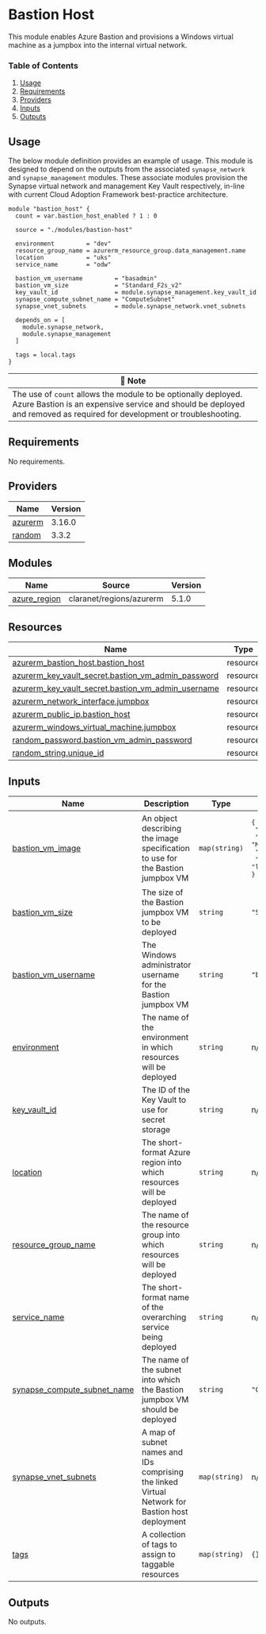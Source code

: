 # Bastion Host
This module enables Azure Bastion and provisions a Windows virtual machine as a jumpbox into the internal virtual network.

### Table of Contents
1. [Usage](#usage)
2. [Requirements](#requirements)
3. [Providers](#Providers)
4. [Inputs](#inputs)
5. [Outputs](#outputs)

## Usage
The below module definition provides an example of usage. This module is designed to depend on the outputs from the associated `synapse_network` and `synapse_management` modules. These associate modules provision the Synapse virtual network and management Key Vault respectively, in-line with current Cloud Adoption Framework best-practice architecture.
```
module "bastion_host" {
  count = var.bastion_host_enabled ? 1 : 0

  source = "./modules/bastion-host"

  environment         = "dev"
  resource_group_name = azurerm_resource_group.data_management.name
  location            = "uks"
  service_name        = "odw"

  bastion_vm_username         = "basadmin"
  bastion_vm_size             = "Standard_F2s_v2"
  key_vault_id                = module.synapse_management.key_vault_id
  synapse_compute_subnet_name = "ComputeSubnet"
  synapse_vnet_subnets        = module.synapse_network.vnet_subnets

  depends_on = [
    module.synapse_network,
    module.synapse_management
  ]

  tags = local.tags
}
```

| :scroll: Note |
|----------|
| The use of `count` allows the module to be optionally deployed. Azure Bastion is an expensive service and should be deployed and removed as required for development or troubleshooting. |

<!-- BEGINNING OF PRE-COMMIT-TERRAFORM DOCS HOOK -->
## Requirements

No requirements.

## Providers

| Name | Version |
|------|---------|
| <a name="provider_azurerm"></a> [azurerm](#provider\_azurerm) | 3.16.0 |
| <a name="provider_random"></a> [random](#provider\_random) | 3.3.2 |

## Modules

| Name | Source | Version |
|------|--------|---------|
| <a name="module_azure_region"></a> [azure\_region](#module\_azure\_region) | claranet/regions/azurerm | 5.1.0 |

## Resources

| Name | Type |
|------|------|
| [azurerm_bastion_host.bastion_host](https://registry.terraform.io/providers/hashicorp/azurerm/latest/docs/resources/bastion_host) | resource |
| [azurerm_key_vault_secret.bastion_vm_admin_password](https://registry.terraform.io/providers/hashicorp/azurerm/latest/docs/resources/key_vault_secret) | resource |
| [azurerm_key_vault_secret.bastion_vm_admin_username](https://registry.terraform.io/providers/hashicorp/azurerm/latest/docs/resources/key_vault_secret) | resource |
| [azurerm_network_interface.jumpbox](https://registry.terraform.io/providers/hashicorp/azurerm/latest/docs/resources/network_interface) | resource |
| [azurerm_public_ip.bastion_host](https://registry.terraform.io/providers/hashicorp/azurerm/latest/docs/resources/public_ip) | resource |
| [azurerm_windows_virtual_machine.jumpbox](https://registry.terraform.io/providers/hashicorp/azurerm/latest/docs/resources/windows_virtual_machine) | resource |
| [random_password.bastion_vm_admin_password](https://registry.terraform.io/providers/hashicorp/random/latest/docs/resources/password) | resource |
| [random_string.unique_id](https://registry.terraform.io/providers/hashicorp/random/latest/docs/resources/string) | resource |

## Inputs

| Name | Description | Type | Default | Required |
|------|-------------|------|---------|:--------:|
| <a name="input_bastion_vm_image"></a> [bastion\_vm\_image](#input\_bastion\_vm\_image) | An object describing the image specification to use for the Bastion jumpbox VM | `map(string)` | <pre>{<br>  "offer": "windows-11",<br>  "publisher": "MicrosoftWindowsDesktop",<br>  "sku": "win11-21h2-ent",<br>  "version": "latest"<br>}</pre> | no |
| <a name="input_bastion_vm_size"></a> [bastion\_vm\_size](#input\_bastion\_vm\_size) | The size of the Bastion jumpbox VM to be deployed | `string` | `"Standard_F2s_v2"` | no |
| <a name="input_bastion_vm_username"></a> [bastion\_vm\_username](#input\_bastion\_vm\_username) | The Windows administrator username for the Bastion jumpbox VM | `string` | `"basadmin"` | no |
| <a name="input_environment"></a> [environment](#input\_environment) | The name of the environment in which resources will be deployed | `string` | n/a | yes |
| <a name="input_key_vault_id"></a> [key\_vault\_id](#input\_key\_vault\_id) | The ID of the Key Vault to use for secret storage | `string` | n/a | yes |
| <a name="input_location"></a> [location](#input\_location) | The short-format Azure region into which resources will be deployed | `string` | n/a | yes |
| <a name="input_resource_group_name"></a> [resource\_group\_name](#input\_resource\_group\_name) | The name of the resource group into which resources will be deployed | `string` | n/a | yes |
| <a name="input_service_name"></a> [service\_name](#input\_service\_name) | The short-format name of the overarching service being deployed | `string` | n/a | yes |
| <a name="input_synapse_compute_subnet_name"></a> [synapse\_compute\_subnet\_name](#input\_synapse\_compute\_subnet\_name) | The name of the subnet into which the Bastion jumpbox VM should be deployed | `string` | `"ComputeSubnet"` | no |
| <a name="input_synapse_vnet_subnets"></a> [synapse\_vnet\_subnets](#input\_synapse\_vnet\_subnets) | A map of subnet names and IDs comprising the linked Virtual Network for Bastion host deployment | `map(string)` | n/a | yes |
| <a name="input_tags"></a> [tags](#input\_tags) | A collection of tags to assign to taggable resources | `map(string)` | `{}` | no |

## Outputs

No outputs.
<!-- END OF PRE-COMMIT-TERRAFORM DOCS HOOK -->

